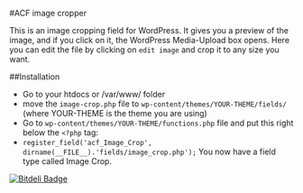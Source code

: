 #ACF image cropper

This is an image cropping field for WordPress. It gives you a preview of the image, and if you click on it, the WordPress Media-Upload box opens.
Here you can edit the file by clicking on `edit image` and crop it to any size you want.

##Installation
* Go to your htdocs or /var/www/ folder
* move the `image-crop.php` file to `wp-content/themes/YOUR-THEME/fields/` (where YOUR-THEME is the theme you are using)
* Go to `wp-content/themes/YOUR-THEME/functions.php` file and put this right below the `<?php` tag:
* `register_field('acf_Image_Crop', dirname(__FILE__).'fields/image_crop.php');`
You now have a field type called Image Crop.


[![Bitdeli Badge](https://d2weczhvl823v0.cloudfront.net/netconstructor/acf-image-crop-1/trend.png)](https://bitdeli.com/free "Bitdeli Badge")

